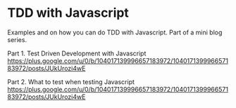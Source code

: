 TDD with Javascript
===================

Examples and on how you can do TDD with Javascript. Part of a mini blog series.

Part 1. Test Driven Development with Javascript
https://plus.google.com/u/0/b/104017139996657183972/104017139996657183972/posts/JUkUrozi4wE

Part 2. What to test when testing Javascript
https://plus.google.com/u/0/b/104017139996657183972/104017139996657183972/posts/JUkUrozi4wE